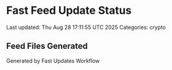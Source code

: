 # Fast Feed Update Status
Last updated: Thu Aug 28 17:11:55 UTC 2025
Categories: crypto

## Feed Files Generated

Generated by Fast Updates Workflow
